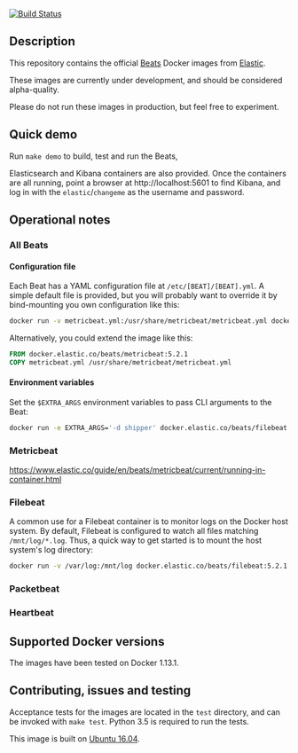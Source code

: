 [![Build Status](https://travis-ci.org/elastic/beats-docker.svg?branch=master)](https://travis-ci.org/elastic/beats-docker)

## Description

This repository contains the official [Beats][beats] Docker images from
[Elastic][elastic].

These images are currently under development, and should be considered alpha-quality.

Please do not run these images in production, but feel free to experiment.

[beats]: https://www.elastic.co/products/beats
[elastic]: https://www.elastic.co/

## Quick demo
Run `make demo` to build, test and run the Beats,

Elasticsearch and Kibana containers are also provided. Once the containers are all running, point a browser at http://localhost:5601 to find Kibana, and log in with the `elastic`/`changeme` as the username and password.

## Operational notes
### All Beats
#### Configuration file
Each Beat has a YAML configuration file at `/etc/[BEAT]/[BEAT].yml`. A simple default file is provided, but you will probably want to override it by bind-mounting you own configuration like this:

``` bash
docker run -v metricbeat.yml:/usr/share/metricbeat/metricbeat.yml docker.elastic.co/beats/metricbeat:5.2.1
```

Alternatively, you could extend the image like this:

``` dockerfile
FROM docker.elastic.co/beats/metricbeat:5.2.1
COPY metricbeat.yml /usr/share/metricbeat/metricbeat.yml
```
#### Environment variables
Set the `$EXTRA_ARGS` environment variables to pass CLI arguments to the Beat:

``` bash
docker run -e EXTRA_ARGS='-d shipper' docker.elastic.co/beats/filebeat:5.2.1
```

### Metricbeat
https://www.elastic.co/guide/en/beats/metricbeat/current/running-in-container.html
### Filebeat
A common use for a Filebeat container is to monitor logs on the Docker host system. By default, Filebeat is configured to watch all files matching `/mnt/log/*.log`. Thus, a quick way to get started is to mount the host system's log directory:

``` bash
docker run -v /var/log:/mnt/log docker.elastic.co/beats/filebeat:5.2.1
```
### Packetbeat
### Heartbeat


## Supported Docker versions

The images have been tested on Docker 1.13.1.

## Contributing, issues and testing

Acceptance tests for the images are located in the `test` directory, and can
be invoked with `make test`. Python 3.5 is required to run the tests.

This image is built on [Ubuntu 16.04][ubuntu-1604].

[ubuntu-1604]: https://github.com/tianon/docker-brew-ubuntu-core/blob/188bcceb999c0c465b3053efefd4e1a03d3fc47e/xenial/Dockerfile
